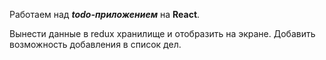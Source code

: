 
Работаем над ***todo-приложением*** на **React**.

Вынести данные в redux хранилище и отобразить на экране. 
Добавить возможность добавления в список дел.